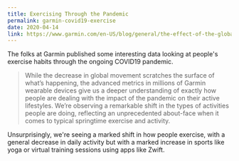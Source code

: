 ```yaml
---
title: Exercising Through the Pandemic
permalink: garmin-covid19-exercise
date: 2020-04-14
link: https://www.garmin.com/en-US/blog/general/the-effect-of-the-global-pandemic-on-active-lifestyles/
---
```


The folks at Garmin published some interesting data looking at people's exercise habits through the ongoing COVID19 pandemic.

> While the decrease in global movement scratches the surface of what’s happening, the advanced metrics in millions of Garmin wearable devices give us a deeper understanding of exactly how people are dealing with the impact of the pandemic on their active lifestyles. We’re observing a remarkable shift in the types of activities people are doing, reflecting an unprecedented about-face when it comes to typical springtime exercise and activity.

Unsurprisingly, we're seeing a marked shift in how people exercise, with a general decrease in daily activity but with a marked increase in sports like yoga or virtual training sessions using apps like Zwift.